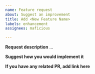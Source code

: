 ```yaml
---
name: Feature request
about: Suggest an improvement
title: Add <New Feature Name>
labels: enhancement
assignees: maficious

---
```


**Request description**
...

**Suggest how you would implement it**

**If you have any related PR, add link here**
